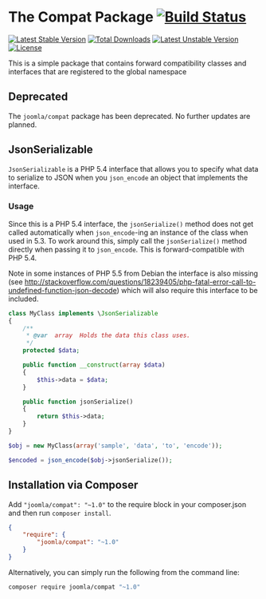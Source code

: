 # The Compat Package [![Build Status](https://travis-ci.org/joomla-framework/compat.svg?branch=master)](https://travis-ci.org/joomla-framework/compat)

[![Latest Stable Version](https://poser.pugx.org/joomla/compat/v/stable)](https://packagist.org/packages/joomla/compat) [![Total Downloads](https://poser.pugx.org/joomla/compat/downloads)](https://packagist.org/packages/joomla/compat) [![Latest Unstable Version](https://poser.pugx.org/joomla/compat/v/unstable)](https://packagist.org/packages/joomla/compat) [![License](https://poser.pugx.org/joomla/compat/license)](https://packagist.org/packages/joomla/compat)

This is a simple package that contains forward compatibility classes and interfaces that are registered to the global namespace

## Deprecated

The `joomla/compat` package has been deprecated.  No further updates are planned.

## JsonSerializable

`JsonSerializable` is a PHP 5.4 interface that allows you to specify what data to serialize to JSON when you `json_encode` an object that implements the interface.

### Usage

Since this is a PHP 5.4 interface, the `jsonSerialize()` method does not get called automatically when `json_encode`-ing an instance of the class when used in 5.3. To work around this, simply call the `jsonSerialize()` method directly when passing it to `json_encode`. This is forward-compatible with PHP 5.4.

Note in some instances of PHP 5.5 from Debian the interface is also missing (see http://stackoverflow.com/questions/18239405/php-fatal-error-call-to-undefined-function-json-decode) which will also require this interface to be included.

```php
class MyClass implements \JsonSerializable
{
	/**
	 * @var  array  Holds the data this class uses.
	 */
	protected $data;

	public function __construct(array $data)
	{
		$this->data = $data;
	}

	public function jsonSerialize()
	{
		return $this->data;
	}
}

$obj = new MyClass(array('sample', 'data', 'to', 'encode'));

$encoded = json_encode($obj->jsonSerialize());
```

## Installation via Composer

Add `"joomla/compat": "~1.0"` to the require block in your composer.json and then run `composer install`.

```json
{
	"require": {
		"joomla/compat": "~1.0"
	}
}
```

Alternatively, you can simply run the following from the command line:

```sh
composer require joomla/compat "~1.0"
```
